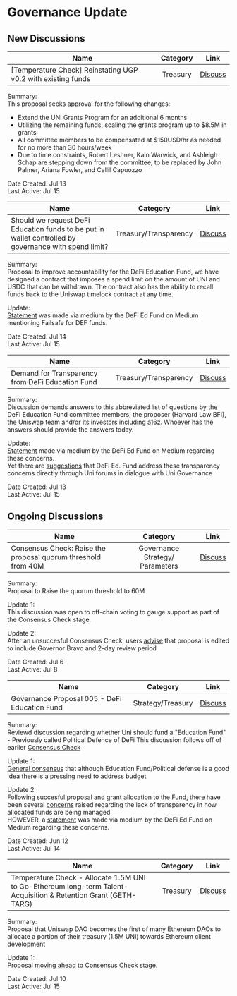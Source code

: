 # Governance Update

## New Discussions

| Name          | Category      | Link   |
| ------------- |:-------------:| :-----:|
| [Temperature Check] Reinstating UGP v0.2 with existing funds | Treasury | [Discuss](https://gov.uniswap.org/t/temperature-check-reinstating-ugp-v0-2-with-existing-funds/13310) |

Summary:\
This proposal seeks approval for the following changes:
- Extend the UNI Grants Program for an additional 6 months
- Utilizing the remaining funds, scaling the grants program up to $8.5M in grants
- All committee members to be compensated at $150USD/hr as needed for no more than 30 hours/week
- Due to time constraints, Robert Leshner, Kain Warwick, and Ashleigh Schap are stepping down from the committee, to be replaced by John Palmer, Ariana Fowler, and Callil Capuozzo

Date Created: Jul 13\
Last Active: Jul 15

| Name          | Category      | Link   |
| ------------- |:-------------:| :-----:|
| Should we request DeFi Education funds to be put in wallet controlled by governance with spend limit? | Treasury/Transparency | [Discuss](https://gov.uniswap.org/t/discussion-should-we-request-defi-education-funds-to-be-put-in-wallet-controlled-by-governance-with-spend-limit/13379) |

Summary:\
Proposal to improve accountability for the DeFi Education Fund, we have designed a contract that imposes a spend limit on the amount of UNI and USDC that can be withdrawn. The contract also has the ability to recall funds back to the Uniswap timelock contract at any time.

Update:\
[Statement](https://medium.com/@defieducationfund/defi-education-fund-update-e665cee774e9) was made via medium by the DeFi Ed Fund on Medium mentioning Failsafe for DEF funds.

Date Created: Jul 14\
Last Active: Jul 15

| Name          | Category      | Link   |
| ------------- |:-------------:| :-----:|
| Demand for Transparency from DeFi Education Fund | Treasury/Transparency | [Discuss]() |

Summary:\
Discussion demands answers to this abbreviated list of questions by the DeFi Education Fund committee members, the proposer (Harvard Law BFI), the Uniswap team and/or its investors including a16z. Whoever has the answers should provide the answers today.

Update:\
[Statement](https://medium.com/@defieducationfund/defi-education-fund-update-e665cee774e9) made via medium by the DeFi Ed Fund on Medium regarding these concerns. \
Yet there are [suggestions](https://gov.uniswap.org/t/demand-for-transparency-from-defi-education-fund/13299/14) that DeFi Ed. Fund address these transparency concerns directly through Uni forums in dialogue with Uni Governance

Date Created: Jul 13\
Last Active: Jul 15

## Ongoing Discussions

| Name          | Category      | Link   |
| ------------- |:-------------:| :-----:|
| Consensus Check: Raise the proposal quorum threshold from 40M | Governance Strategy/ Parameters | [Discuss](https://gov.uniswap.org/t/consensus-check-raise-the-proposal-quorum-threshold-from-40m/13242) |

Summary:\
Proposal to Raise the quorum threshold to 60M

Update 1:\
This discussion was open to off-chain voting to gauge support as part of the Consensus Check stage.

Update 2:\
After an unsuccesful Consensus Check, users [advise](https://gov.uniswap.org/t/consensus-check-raise-the-proposal-quorum-threshold-from-40m/13242/9) that proposal is edited to include Governor Bravo and 2-day review period

Date Created: Jul 6\
Last Active: Jul 8

| Name          | Category      | Link   |
| ------------- |:-------------:| :-----:|
| Governance Proposal 005 - DeFi Education Fund | Strategy/Treasury | [Discuss](https://gov.uniswap.org/t/governance-proposal-005-defi-education-fund/12963) |

Summary:\
Reviewd discussion regarding whether Uni should fund a "Education Fund" - Previously called Political Defence of DeFi
This discussion follows off of earlier [Consensus Check](https://gov.uniswap.org/t/consensus-check-uni-should-fund-a-political-defense-organization-for-decentralized-finance-copy/12717)

Update 1:\
[General consensus](https://gov.uniswap.org/t/governance-proposal-005-defi-education-fund/12963/19) that although Education Fund/Political defense is a good idea there is a pressing need to address budget

Update 2:\
Following succesful proposal and grant allocation to the Fund, there have been several [concerns](https://gov.uniswap.org/t/governance-proposal-005-defi-education-fund/12963/26) raised regarding the lack of transparency in how allocated funds are being managed.\
HOWEVER, a [statement](https://medium.com/@defieducationfund/defi-education-fund-update-e665cee774e9) was made via medium by the DeFi Ed Fund on Medium regarding these concerns.

Date Created: Jun 12\
Last Active: Jul 14

| Name          | Category      | Link   |
| ------------- |:-------------:| :-----:|
| Temperature Check - Allocate 1.5M UNI to Go-Ethereum long-term Talent-Acquisition & Retention Grant (GETH-TARG) | Treasury | [Discuss](https://gov.uniswap.org/t/temperature-check-allocate-1-5m-uni-to-go-ethereum-long-term-talent-acquisition-retention-grant-geth-targ/13265) |

Summary:\
Proposal that Uniswap DAO becomes the first of many Ethereum DAOs to allocate a portion of their treasury (1.5M UNI) towards Ethereum client development

Update 1:\
Proposal [moving ahead](https://gov.uniswap.org/t/temperature-check-allocate-1-5m-uni-to-go-ethereum-long-term-talent-acquisition-retention-grant-geth-targ/13265/21) to Consensus Check stage.

Date Created: Jul 10\
Last Active: Jul 15

